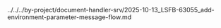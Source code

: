../../../by-project/document-handler-srv/2025-10-13_LSFB-63055_add-environment-parameter-message-flow.md